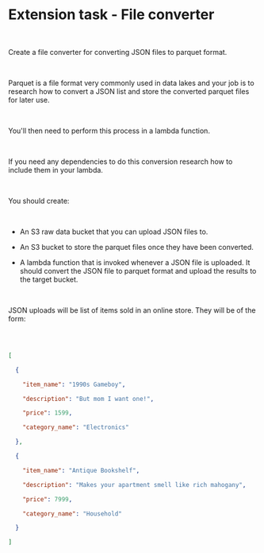 # Extension task - File converter

​

Create a file converter for converting JSON files to parquet format.

​

Parquet is a file format very commonly used in data lakes and your job is to research how to convert a JSON list and store the converted parquet files for later use. 

​

You'll then need to perform this process in a lambda function.

​

If you need any dependencies to do this conversion research how to include them in your lambda. 

​

You should create:

​

- An S3 raw data bucket that you can upload JSON files to.

- An S3 bucket to store the parquet files once they have been converted.

- A lambda function that is invoked whenever a JSON file is uploaded. It should convert the JSON file to parquet format and upload the results to the target bucket.

​

JSON uploads will be list of items sold in an online store. They will be of the form:

​

```json

[

  {

    "item_name": "1990s Gameboy",

    "description": "But mom I want one!",

    "price": 1599,

    "category_name": "Electronics"

  },

  {

    "item_name": "Antique Bookshelf",

    "description": "Makes your apartment smell like rich mahogany",

    "price": 7999,

    "category_name": "Household"

  }

]

```